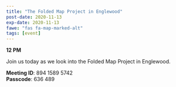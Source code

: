 ```yaml
---
title: "The Folded Map Project in Englewood"
post-date: 2020-11-13
exp-date: 2020-11-13
fawe: "fas fa-map-marked-alt"
tags: [event]
---
```

**12 PM**

Join us today as we look into the Folded Map Project in Englewood.

<p class="text-danger"><b>Meeting ID</b>: 894 1589 5742
<br>
<b>Passcode</b>: 636 489
</p>